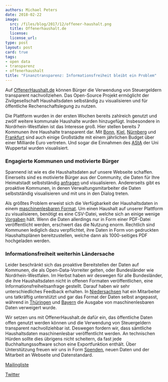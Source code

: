 ```yaml
---
authors: Michael Peters
date: 2018-02-22
image: 
  src: /files/blog/2017/12/offener-haushalt.png
  title: Offenerhaushalt.de 
  license: 
  license_url: 
type: post
layout: post
card: true
tags:
- open data
- transparenz
- offenerhaushalt
title: "Finanztransparenz: Informationsfreiheit bleibt ein Problem"
---
```


Auf [OffenerHaushalt.de](https://offenerhaushalt.de/) können Bürger die Verwendung von Steuergeldern transparent nachvollziehen. Das Open-Source Projekt ermöglicht der Zivilgesellschaft Haushaltsdaten selbständig zu visualisieren und für öffentliche Rechenschaftslegung zu nutzen. 

Die Plattform wurden in der ersten Wochen bereits zahlreich genutzt und zwölf weitere kommunale Haushalte wurden hinzugefügt. Insbesondere in Nordrhein-Westfalen ist das Interesse groß. Hier stellen bereits 7 Kommunen ihre Haushalte transparent dar. Mit [Bonn](https://offenerhaushalt.de/haushalt/NW/Bonn/#/produktbereich?Budget_Richtung=Aufwendungen&Jahr=2017&Plan_Ist=Plan), [Kiel](https://offenerhaushalt.de/haushalt/SH/Kiel/#/produkt?Aufwand%2FErtrag=Aufwand&Datum=2018&Haushalt=Plan), [Nürnberg](https://offenerhaushalt.de/haushalt/BY/N%C3%BCrnberg/#/administrative_classification?Direction=Ertrag&Jahr=2018) und [Frankfurt](https://offenerhaushalt.de/haushalt/HE/Frankfurt-am-Main/#/produkt?Ertrag%20%2F%20Aufwand=Aufwendungen&Haushalt=Plan&Haushaltsjahr=2018) sind auch einige Großstädte mit einem jährlichen Budget über einer Milliarde Euro vertreten. Und sogar die Einnahmen des [AStA](https://offenerhaushalt.de/haushalt/asta-uni-wuppertal/#/teilhaushalt) der Uni Wuppertal wurden visualisiert. 

### Engagierte Kommunen und motivierte Bürger
Spannend ist wie es die Haushaltsdaten auf unsere Webseite schaffen. Einerseits sind es motivierte Bürger aus der Community, die Daten für Ihre Heimatstadt selbstständig [anfragen](https://fragdenstaat.de/anfrage/haushalt-fur-das-jahr-2017/) und visualisieren. Andererseits gibt es proaktive Kommunen, in denen Verwaltungsmitarbeiter die Daten selbstständig visualisieren und mit uns in den Dialog treten. 

Als größtes Problem erweist sich die Verfügbarkeit der Haushaltsdaten in einem [maschinenlesbaren Format](https://codingdavinci.de/downloads/datenformate.pdf). Um einen Haushalt auf unserer Plattform zu visualisieren, benötigt es eine CSV-Datei, welche sich an einige wenige [Vorgaben](https://offenerhaushalt.de/page/datenstandard.html) hält. Wenn die Daten allerdings nur in Form einer PDF-Datei veröffentlicht werden, erschwert das die Nutzung enorm. Rechtlich sind Kommunen lediglich dazu verpflichtet, ihre Daten in Form von gedruckten Haushaltsplänen bereitzustellen, welche dann als 1000-seitiges PDF hochgeladen werden. 


### Informationsfreiheit weiterhin Ländersache

Leider beschränkt sich das proaktive Bereitstellen der Daten auf Kommunen, die als Open-Data-Vorreiter gelten, oder Bundesländer wie Nordrhein-Westfalen. Im Herbst haben wir deswegen für alle Bundesländer, die ihre Haushaltsdaten nicht in offenen Formaten veröffentlichen, eine Informationsfreiheitsanfrage gestellt. Darauf haben wir sehr unterschiedliches Feedback erhalten. In [Niedersachsen](https://fragdenstaat.de/anfrage/haushaltsplane-maschinenlesbare-form-4/)  hat ein Mitarbeiter uns tatkräftig unterstützt und gar das Format der Daten selbst angepasst, während in  [Thüringen](https://fragdenstaat.de/anfrage/haushaltsplane-maschinenlesbare-form-1/) und [Bayern](https://fragdenstaat.de/anfrage/haushaltsplane-maschinenlesbare-form-8/#nachricht-83281) die Ausgabe von maschinenlesbaren Daten verweigert wurde. 

Wir setzen uns mit OffenerHaushalt.de dafür ein, das öffentliche Daten offen genutzt werden können und die Verwendung von Steuergeldern transparent nachvollziehbar ist. Deswegen fordern wir, dass sämtliche Haushaltsdaten maschinenlesbar veröffentlicht werden. An technischen Hürden sollte dies übrigens nicht scheitern, da fast jede Buchhaltungssoftware schon eine Exportfunktion enthält. Über Unterstützung freuen wir uns in Form [Spenden](https://offenerhaushalt.de/page/spenden.html), neuen Daten und der Mitarbeit an Webseite und Datenstandard. 

[Mailingliste](https://lists.okfn.org/mailman/listinfo/offener-haushalt)

[Twitter](https://twitter.com/offenerhaushalt)


